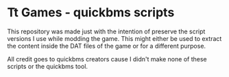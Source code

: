 # Tt Games - quickbms scripts
This repository was made just with the intention of preserve the script versions I use while modding the game. This might either be used to extract the content inside the DAT files of the game or for a different purpose.

All credit goes to quickbms creators cause I didn't make none of these scripts or the quickbms tool.

